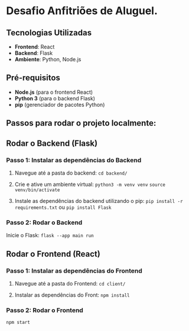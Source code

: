 # Desafio Anfitriões de Aluguel.

## Tecnologias Utilizadas

- **Frontend**: React
- **Backend**: Flask
- **Ambiente**: Python, Node.js

## Pré-requisitos
- **Node.js** (para o frontend React) 
- **Python 3** (para o backend Flask) 
- **pip** (gerenciador de pacotes Python) 

## Passos para rodar o projeto localmente:

## Rodar o Backend (Flask)

### Passo 1: Instalar as dependências do Backend

1. Navegue até a pasta do backend: `cd backend/`

2. Crie e ative um ambiente virtual: `python3 -m venv venv`
`source venv/bin/activate`

3. Instale as dependências do backend utilizando o pip:
`pip install -r requirements.txt` ou `pip install Flask`

### Passo 2: Rodar o Backend

Inicie o Flask:
`flask --app main run`

## Rodar o Frontend (React)

### Passo 1: Instalar as dependências do Frontend

1. Navegue até a pasta do Frontend: `cd client/`

2. Instalar as dependências do Front: `npm install`

### Passo 2: Rodar o Frontend

`npm start`